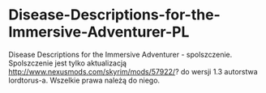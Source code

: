 # Disease-Descriptions-for-the-Immersive-Adventurer-PL
Disease Descriptions for the Immersive Adventurer - spolszczenie. Spolszczenie jest tylko aktualizacją http://www.nexusmods.com/skyrim/mods/57922/? do wersji 1.3 autorstwa lordtorus-a. Wszelkie prawa należą do niego.

